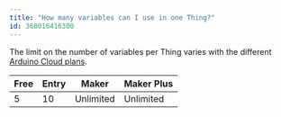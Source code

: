 ```yaml
---
title: "How many variables can I use in one Thing?"
id: 360016416300
---
```


The limit on the number of variables per Thing varies with the different [Arduino Cloud plans](https://cloud.arduino.cc/plans).

| Free | Entry | Maker     | Maker Plus |
|------|-------|-----------|------------|
| 5    | 10    | Unlimited | Unlimited  |
